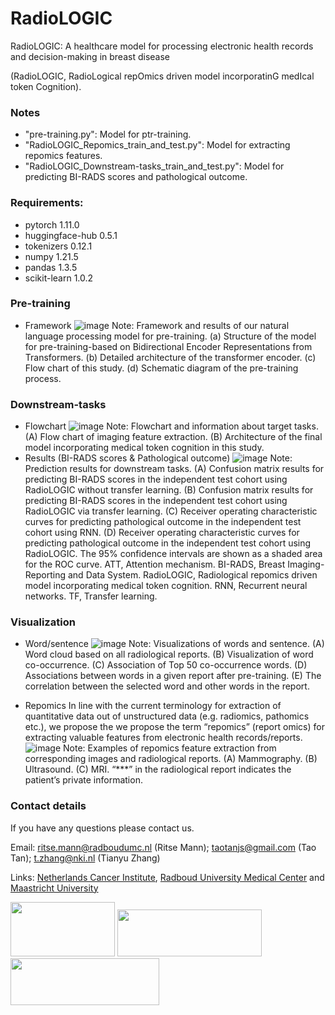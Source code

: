 # RadioLOGIC
RadioLOGIC: A healthcare model for processing electronic health records and decision-making in breast disease

(RadioLOGIC, RadioLogical repOmics driven model incorporatinG medIcal token Cognition).

### Notes

* "pre-training.py": Model for ptr-training. 
* "RadioLOGIC_Repomics_train_and_test.py": Model for extracting repomics features.
* "RadioLOGIC_Downstream-tasks_train_and_test.py": Model for predicting BI-RADS scores and pathological outcome.

### Requirements:

* pytorch 1.11.0
* huggingface-hub 0.5.1
* tokenizers 0.12.1
* numpy 1.21.5
* pandas 1.3.5
* scikit-learn 1.0.2


### Pre-training
* Framework
![image](https://github.com/Netherlands-Cancer-Institute/NLP_RadioLOGIC/blob/main/Figure/Pre-training.png)
Note: Framework and results of our natural language processing model for pre-training. (a) Structure of the model for pre-training-based on Bidirectional Encoder Representations from Transformers. (b) Detailed architecture of the transformer encoder. (c) Flow chart of this study. (d) Schematic diagram of the pre-training process.

### Downstream-tasks
* Flowchart
![image](https://github.com/Netherlands-Cancer-Institute/NLP_RadioLOGIC/blob/main/Figure/model.png)
Note: Flowchart and information about target tasks. (A) Flow chart of imaging feature extraction. (B) Architecture of the final model incorporating medical token cognition in this study.
* Results (BI-RADS scores & Pathological outcome)
![image](https://github.com/Netherlands-Cancer-Institute/NLP_RadioLOGIC/blob/main/Figure/Downstream-tasks.png)
Note: Prediction results for downstream tasks. (A) Confusion matrix results for predicting BI-RADS scores in the independent test cohort using RadioLOGIC without transfer learning. (B) Confusion matrix results for predicting BI-RADS scores in the independent test cohort using RadioLOGIC via transfer learning. (C) Receiver operating characteristic curves for predicting pathological outcome in the independent test cohort using RNN. (D) Receiver operating characteristic curves for predicting pathological outcome in the independent test cohort using RadioLOGIC. The 95% confidence intervals are shown as a shaded area for the ROC curve. ATT, Attention mechanism. BI-RADS, Breast Imaging-Reporting and Data System. RadioLOGIC, Radiological repomics driven model incorporating medical token cognition. RNN, Recurrent neural networks. TF, Transfer learning.


### Visualization
* Word/sentence
![image](https://github.com/Netherlands-Cancer-Institute/NLP_RadioLOGIC/blob/main/Figure/Visualization.png)
Note: Visualizations of words and sentence. (A) Word cloud based on all radiological reports. (B) Visualization of word co-occurrence. (C) Association of Top 50 co-occurrence words. (D) Associations between words in a given report after pre-training. (E) The correlation between the selected word and other words in the report.

* Repomics
In line with the current terminology for extraction of quantitative data out of unstructured data (e.g. radiomics, pathomics etc.), we propose the we propose the term “repomics” (report omics) for extracting valuable features from electronic health records/reports.
![image](https://github.com/Netherlands-Cancer-Institute/NLP_RadioLOGIC/blob/main/Figure/Repomics.png)
Note: Examples of repomics feature extraction from corresponding images and radiological reports. (A) Mammography. (B) Ultrasound. (C) MRI. “***” in the radiological report indicates the patient’s private information.


### Contact details
If you have any questions please contact us. 

Email: ritse.mann@radboudumc.nl (Ritse Mann); taotanjs@gmail.com (Tao Tan); t.zhang@nki.nl (Tianyu Zhang)

Links: [Netherlands Cancer Institute](https://www.nki.nl/), [Radboud University Medical Center](https://www.radboudumc.nl/en/patient-care) and [Maastricht University](https://www.maastrichtuniversity.nl/nl)

<img src="https://github.com/Netherlands-Cancer-Institute/Multimodal_attention_DeepLearning/blob/main/Figures/NKI.png" width="166.98" height="87.12"/> <img src="https://github.com/Netherlands-Cancer-Institute/Multimodal_attention_DeepLearning/blob/main/Figures/RadboudUMC.png" width="231" height="74.58"/> <img src="https://github.com/Netherlands-Cancer-Institute/RadioLOGIC_NLP/blob/main/Figure/Maastricht.png" width="237.6" height="74.844"/>  
